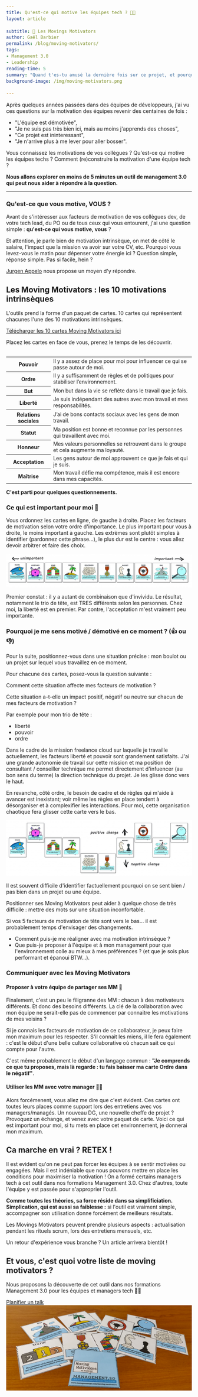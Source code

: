 ```yaml
---
title: Qu'est-ce qui motive les équipes tech ? 👨‍💻
layout: article

subtitle: 🚀 Les Movings Motivators 
author: Gaël Barbier
permalink: /blog/moving-motivators/
tags:
- Management 3.0
- Leadership
reading-time: 5
summary: "Quand t'es-tu amusé la dernière fois sur ce projet, et pourquoi ?<br />Nous posons régulièrement cette question quand nous accompagnons une équipe. <br />Pour ne rien vous cacher, les réponses sont rarements claires. 🤔<br />5 minutes pour découvrir un outil de management 3.0 qui peut nous aider à répondre à la question."
background-image: /img/moving-motivators.png

---
```


Après quelques années passées dans des équipes de développeurs, j'ai vu ces questions sur la motivation des équipes revenir des centaines de fois :

* "L'équipe est démotivée",
* "Je ne suis pas très bien ici, mais au moins j'apprends des choses",
* "Ce projet est ininteressant",
* "Je n'arrive plus à me lever pour aller bosser".

Vous connaissez les motivations de vos collègues ?
Qu'est-ce qui motive les équipes techs ?
Comment (re)construire la motivation d'une équipe tech ?

**Nous allons explorer en moins de 5 minutes un outil de management 3.0 qui peut nous aider à répondre à la question.**

---

### Qu'est-ce que vous motive, VOUS ?
Avant de s'intéresser aux facteurs de motivation de vos collègues dev, de votre tech lead, du PO ou de tous ceux qui vous entourent, j'ai une question simple : **qu'est-ce qui vous motive, vous** ?

Et attention, je parle bien de motivation intrinsèque, on met de côté le salaire, l'impact que la mission va avoir sur votre CV, etc. Pourquoi vous levez-vous le matin pour dépenser votre énergie ici ?
Question simple, réponse simple. Pas si facile, hein ?

[Jurgen Appelo](https://jurgenappelo.com/ "Jurgen Appelo") nous propose un moyen d'y répondre. 

## Les Moving Motivators : les 10 motivations intrinsèques

L'outils prend la forme d'un paquet de cartes. 10 cartes qui représentent chacunes l'une des 10 motivations intrinsèques.

<a href="/docs/moving-motivators-fr.pdf" class="btn btn-secondary js-scroll-trigger"><i class="fas fa-file-download fa-lg"></i> Télécharger les 10 cartes Moving Motivators ici</a>

Placez les cartes en face de vous, prenez le temps de les découvrir.
<br />
<br />
<table class="table">
	<tbody>
    <tr>
      <th scope="row">Pouvoir</th>
      <td>Il y a assez de place pour moi pour influencer ce qui se passe autour de moi.</td>
    </tr>
     <tr>
      <th scope="row">Ordre</th>
      <td>Il y a suffisamment de règles et de politiques pour stabiliser l’environnement.</td>
    </tr>
     <tr>
      <th scope="row">But</th>
      <td>Mon but dans la vie se reflète dans le travail que je fais.</td>
    </tr>
	<tr>
	<th scope="row">Liberté</th>
		<td>Je suis indépendant des autres avec mon travail et mes responsabilités.</td>
	</tr>
	<tr>
	<th scope="row">Relations sociales</th>
		<td>J’ai de bons contacts sociaux avec les gens de mon travail.</td>
	</tr>
	<tr>
	<th scope="row">Statut</th>
		<td>Ma position est bonne et reconnue par les personnes qui travaillent avec moi.</td>
	</tr>
	<tr>
	<th scope="row">Honneur</th>
		<td>Mes valeurs personnelles se retrouvent dans le groupe et cela augmente ma loyauté.</td>
	</tr>
	<tr>
	<th scope="row">Acceptation</th>
		<td>Les gens autour de moi approuvent ce que je fais et qui je suis.</td>
	</tr>
	<tr>
	<th scope="row">Maîtrise</th>
		<td>Mon travail défie ma compétence, mais il est encore dans mes capacités.</td>
	</tr>
  </tbody>
</table>


**C'est parti pour quelques questionnements.**

### Ce qui est important pour moi 🤔

Vous ordonnez les cartes en ligne, de gauche à droite. Placez les facteurs de motivation selon votre ordre d'importance. Le plus important pour vous à droite, le moins important à gauche.
Les extrèmes sont plutôt simples à identifier (pardonnez cette phrase...), le plus dur est le centre : vous allez devoir arbitrer et faire des choix.

<img class="img-fluid" src="/img/moving-motivators-1.jpg" alt="Moving Motivators"> 

Premier constat : il y a autant de combinaison que d'invividu. Le résultat, notamment le trio de tête, est TRES différents selon les personnes.
Chez moi, la liberté est en premier. Par contre, l'acceptation m'est vraiment peu importante.

### Pourquoi je me sens motivé / démotivé en ce moment ? (👍 ou 👎)
Pour la suite, positionnez-vous dans une situation précise : mon boulot ou un projet sur lequel vous travaillez en ce moment.

Pour chacune des cartes, posez-vous la question suivante : 

<div class="jumbotron jumbotron-fluid">
  <div class="container">
    <p class="lead">Comment cette situation affecte mes facteurs de motivation ?</p>
	<p class="lead">Cette situation a-t-elle un impact positif, négatif ou neutre sur chacun de mes facteurs de motivation ?</p>
</div>
</div>


Par exemple pour mon trio de tête : 
* liberté
* pouvoir
* ordre

Dans le cadre de la mission freelance cloud sur laquelle je travaille actuellement, les facteurs liberté et pouvoir sont grandement satisfaits.
J'ai une grande autonomie de travail sur cette mission et ma position de consultant / conseiller technique me permet directement d'infuencer (au bon sens du terme) la direction technique du projet.
Je les glisse donc vers le haut.

En revanche, côté ordre, le besoin de cadre et de règles qui m'aide à avancer est inexistant; voir même les règles en place tendent à désorganiser et à complexifier les interactions.
Pour moi, cette organisation chaotique fera glisser cette carte vers le bas.

<img class="img-fluid" src="/img/moving-motivators-2.jpg" alt="Moving Motivators"> 

Il est souvent difficile d'identifier factuellement pourquoi on se sent bien / pas bien dans un projet ou une équipe.
<div class="jumbotron jumbotron-fluid">
  <div class="container">
    <p class="lead">Positionner ses Moving Motivators peut aider à quelque chose de très difficile : mettre des mots sur une situation inconfortable.
</p>
</div>
</div>
Si vos 5 facteurs de motivation de tête sont vers le bas... il est probablement temps d'envisager des changements.

* Comment puis-je me réaligner avec ma motivation intrinsèque ?
* Que puis-je proposer à l'équipe et à mon management pour que l'environnement colle au mieux à mes préférences ? (et que je sois plus performant et épanoui BTW...).

### Communiquer avec les Moving Motivators

#### Proposer à votre équipe de partager ses MM 📝

Finalement, c'est un peu le filigranne des MM : chacun à des motivateurs différents. Et donc des besoins différents.
La clé de la collaboration avec mon équipe ne serait-elle pas de commencer par connaitre les motivations de mes voisins ?

Si je connais les facteurs de motivation de ce collaborateur, je peux faire mon maximum pour les respecter. S'il connait les miens, il le fera également : c'est le début d'une belle culture collaborative où chacun sait ce qui compte pour l'autre.

C'est même probablement le début d'un langage commun :
**"Je comprends ce que tu proposes, mais là regarde : tu fais baisser ma carte Ordre dans le négatif"**.

#### Utiliser les MM avec votre manager 👩‍💼

Alors forcémenent, vous allez me dire que c'est évident. Ces cartes ont toutes leurs places comme support lors des entretiens avec vos managers/managés.
Un nouveau DG, une nouvelle cheffe de projet ? Provoquez un échange, et venez avec votre paquet de carte. Voici ce qui est important pour moi, si tu mets en place cet environnement, je donnerai mon maximum.

## Ca marche en vrai ? RETEX !

Il est evident qu'on ne peut pas forcer les équipes à se sentir motivées ou engagées. Mais il est indéniable que nous pouvons mettre en place les conditions pour maximiser la motivation !
On a formé certains managers tech à cet outil dans nos formations Management 3.0. Chez d'autres, toute l'équipe y est passée pour s'approprier l'outil.

**Comme toutes les théories, sa force réside dans sa simplificiation. Simplication, qui est aussi sa faiblesse :** si l'outil est vraiment simple, accompagner son utilisation donne forcément de meilleurs résultats.

Les Movings Motivators peuvent prendre plusieurs aspects : actualisation pendant les rituels scrum, lors des entretiens mensuels, etc.

Un retour d'expérience vous branche ? Un article arrivera bientôt !

<div class="jumbotron jumbotron-fluid">
  <div class="container">
    <h2 class="display-4">Et vous, c'est quoi votre liste de moving motivators ?</h2>
    <p class="lead">Nous proposons la découverte de cet outil dans nos formations Management 3.0 pour les équipes et managers tech 👨‍🏫</p>  
<a href="/contact.html" class="btn btn-secondary js-scroll-trigger">Planifier un talk</a>
    
</div>
</div>

<img class="img-fluid" src="/img/moving-motivators.png" alt="Moving Motivators"> 


